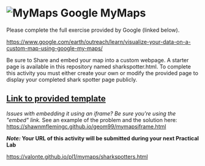 # ![MyMaps](https://www.google.com/help/hc/images/local/logo_my_maps_color_64.png) Google MyMaps
Please complete the full exercise provided by Google (linked below).

https://www.google.com/earth/outreach/learn/visualize-your-data-on-a-custom-map-using-google-my-maps/

Be sure to Share and embed your map into a custom webpage. A starter page is available in this repository named sharkspotter.html. To complete this activity you must either create your own or modify the provided page to display your completed shark spotter page publicly. 

##  [Link to provided template](/mymaps/sharkspotters.html)

_Issues with embedding it using an iframe? Be sure you're using the "embed" link._ See an example of the problem and the solution here: https://shawnmflemingc.github.io/geom99/mymapsiframe.html

**_Note:_ Your URL of this activity will be submitted during your next Practical Lab**

https://valonte.github.io/pl1/mymaps/sharkspotters.html
